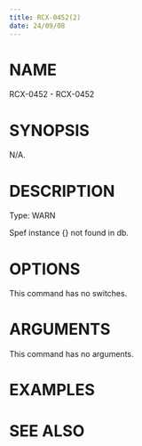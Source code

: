 ```yaml
---
title: RCX-0452(2)
date: 24/09/08
---
```


# NAME

RCX-0452 - RCX-0452

# SYNOPSIS

N/A.

# DESCRIPTION

Type: WARN

Spef instance {} not found in db.

# OPTIONS

This command has no switches.

# ARGUMENTS

This command has no arguments.

# EXAMPLES

# SEE ALSO
